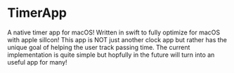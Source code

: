 # TimerApp
A native timer app for macOS! Written in swift to fully optimize for macOS with apple sillcon! This app is NOT just another clock app but rather has the unique goal of helping the user track passing time. The current implementation is quite simple but hopfully in the future will turn into an useful app for many! 
